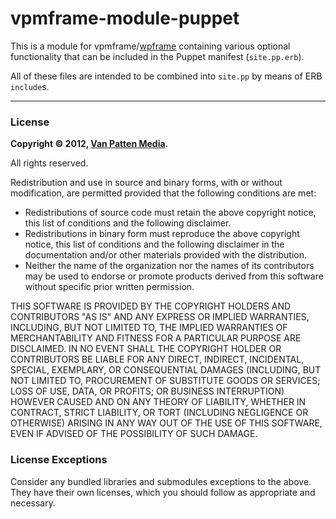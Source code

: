 vpmframe-module-puppet
======================

This is a module for vpmframe/[wpframe](https://github.com/vanpattenmedia/wpframe) containing various optional functionality that can be included in the Puppet manifest (`site.pp.erb`).

All of these files are intended to be combined into `site.pp` by means of ERB `include`s.

- - -

### License

**Copyright &copy; 2012, [Van Patten Media](http://www.vanpattenmedia.com/).**

All rights reserved.

Redistribution and use in source and binary forms, with or without modification, are permitted provided that the following conditions are met:

*   Redistributions of source code must retain the above copyright notice, this list of conditions and the following disclaimer.
*   Redistributions in binary form must reproduce the above copyright notice, this list of conditions and the following disclaimer in the documentation and/or other materials provided with the distribution.
*   Neither the name of the organization nor the names of its contributors may be used to endorse or promote products derived from this software without specific prior written permission.

THIS SOFTWARE IS PROVIDED BY THE COPYRIGHT HOLDERS AND CONTRIBUTORS "AS IS" AND ANY EXPRESS OR IMPLIED WARRANTIES, INCLUDING, BUT NOT LIMITED TO, THE IMPLIED WARRANTIES OF MERCHANTABILITY AND FITNESS FOR A PARTICULAR PURPOSE ARE DISCLAIMED. IN NO EVENT SHALL THE COPYRIGHT HOLDER OR CONTRIBUTORS BE LIABLE FOR ANY DIRECT, INDIRECT, INCIDENTAL, SPECIAL, EXEMPLARY, OR CONSEQUENTIAL DAMAGES (INCLUDING, BUT NOT LIMITED TO, PROCUREMENT OF SUBSTITUTE GOODS OR SERVICES; LOSS OF USE, DATA, OR PROFITS; OR BUSINESS INTERRUPTION) HOWEVER CAUSED AND ON ANY THEORY OF LIABILITY, WHETHER IN CONTRACT, STRICT LIABILITY, OR TORT (INCLUDING NEGLIGENCE OR OTHERWISE) ARISING IN ANY WAY OUT OF THE USE OF THIS SOFTWARE, EVEN IF ADVISED OF THE POSSIBILITY OF SUCH DAMAGE.

### License Exceptions

Consider any bundled libraries and submodules exceptions to the above. They have their own licenses, which you should follow as appropriate and necessary.
